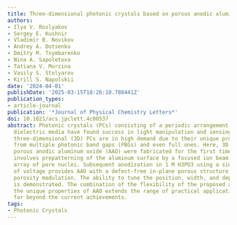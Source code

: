 ```yaml
---
title: Three-dimensional photonic crystals based on porous anodic aluminum oxide
authors:
- Ilya V. Roslyakov
- Sergey E. Kushnir
- Vladimir B. Novikov
- Andrey A. Dotsenko
- Dmitry M. Tsymbarenko
- Nina A. Sapoletova
- Tatiana V. Murzina
- Vasily S. Stolyarov
- Kirill S. Napolskii
date: '2024-04-01'
publishDate: '2025-03-15T18:26:10.788441Z'
publication_types:
- article-journal
publication: '*Journal of Physical Chemistry Letters*'
doi: 10.1021/acs.jpclett.4c00537
abstract: Photonic crystals (PCs) consisting of a periodic arrangement of holes in
  dielectric media have found success in light manipulation and sensing. Among them,
  three-dimensional (3D) PCs are in high demand due to their unique properties originating
  from multiple photonic band gaps (PBGs) and even full ones. Here, 3D PCs based on
  porous anodic aluminum oxide (AAO) were fabricated for the first time. Our approach
  involves prepatterning of the aluminum surface by a focused ion beam to form a hexagonal
  array of pore nuclei. Subsequent anodization in 1 M H3PO3 using a sine wave profile
  of voltage provides AAO with a defect-free in-plane porous structure and out-of-plane
  porosity modulation. The ability to tune the position, width, and depth of the PBGs
  is demonstrated. The combination of the flexibility of the proposed approach with
  the unique properties of AAO extends the range of practical applications of 3D PCs
  far beyond the current achievements.
tags:
- Photonic Crystals
---
```

